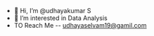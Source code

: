 - 👋 Hi, I’m @udhayakumar S
- 👀 I’m interested in Data Analysis
- TO Reach Me -- udhayaselvam19@gamil.com
 
<!---
udhayaa-19/udhayaa-19 is a ✨ special ✨ repository because its `README.md` (this file) appears on your GitHub profile.
You can click the Preview link to take a look at your changes.
--->
